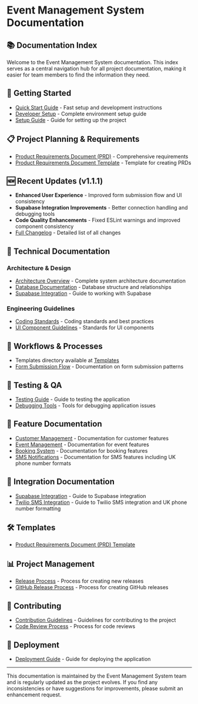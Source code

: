 # Event Management System Documentation

## 📚 Documentation Index

Welcome to the Event Management System documentation. This index serves as a central navigation hub for all project documentation, making it easier for team members to find the information they need.

## 🚀 Getting Started

- [Quick Start Guide](../getting-started/03-quick-start-guide.md) - Fast setup and development instructions
- [Developer Setup](../getting-started/01-getting-started-guide.md) - Complete environment setup guide
- [Setup Guide](../setup/02-setup-guide.md) - Guide for setting up the project

## 📋 Project Planning & Requirements

- [Product Requirements Document (PRD)](../application-definition/02-product-requirements.md) - Comprehensive requirements
- [Product Requirements Document Template](../templates/01-prd-template.md) - Template for creating PRDs

## 🆕 Recent Updates (v1.1.1)

- **Enhanced User Experience** - Improved form submission flow and UI consistency
- **Supabase Integration Improvements** - Better connection handling and debugging tools
- **Code Quality Enhancements** - Fixed ESLint warnings and improved component consistency
- [Full Changelog](../../CHANGELOG.md) - Detailed list of all changes

## 🔧 Technical Documentation

### Architecture & Design

- [Architecture Overview](../architecture/03-architecture-overview.md) - Complete system architecture documentation
- [Database Documentation](../database/05-database-overview.md) - Database structure and relationships
- [Supabase Integration](../database/06-supabase-integration.md) - Guide to working with Supabase

### Engineering Guidelines

- [Coding Standards](../coding-standards/03-coding-standards.md) - Coding standards and best practices
- [UI Component Guidelines](../components/01-ui-component-guidelines.md) - Standards for UI components

## 🔄 Workflows & Processes

- Templates directory available at [Templates](../templates/)
- [Form Submission Flow](../components/02-form-submission-flow.md) - Documentation on form submission patterns

## 🧪 Testing & QA

- [Testing Guide](../testing/01-testing-guide.md) - Guide to testing the application
- [Debugging Tools](../development/01-debugging-tools.md) - Tools for debugging application issues

## 📱 Feature Documentation

- [Customer Management](../components/03-customer-management.md) - Documentation for customer features
- [Event Management](../components/04-event-management.md) - Documentation for event features
- [Booking System](../components/05-booking-system.md) - Documentation for booking features
- [SMS Notifications](../api/01-sms-notifications.md) - Documentation for SMS features including UK phone number formats

## 🔄 Integration Documentation

- [Supabase Integration](../database/06-supabase-integration.md) - Guide to Supabase integration
- [Twilio SMS Integration](../api/01-sms-notifications.md) - Guide to Twilio SMS integration and UK phone number formatting

## 🛠️ Templates

- [Product Requirements Document (PRD) Template](../templates/01-prd-template.md)

## 📊 Project Management

- [Release Process](../../RELEASE.md) - Process for creating new releases
- [GitHub Release Process](../development/03-github-release-process.md) - Process for creating GitHub releases

## 👥 Contributing

- [Contribution Guidelines](../development/02-contribution-guidelines.md) - Guidelines for contributing to the project
- [Code Review Process](../code-review/01-code-review-process.md) - Process for code reviews

## 🚀 Deployment

- [Deployment Guide](../deployment/01-deployment-guide.md) - Guide for deploying the application

---

This documentation is maintained by the Event Management System team and is regularly updated as the project evolves. If you find any inconsistencies or have suggestions for improvements, please submit an enhancement request. 